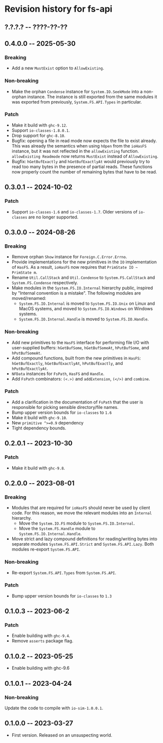 # Revision history for fs-api

## ?.?.?.? -- ????-??-??

## 0.4.0.0 -- 2025-05-30

### Breaking

* Add a new `MustExist` option to `AllowExisting`.

### Non-breaking

* Make the orphan `Condense` instance for `System.IO.SeekMode` into a non-orphan
  instance. The instance is still exported from the same modules it was exported
  from previously, `System.FS.API.Types` in particular.

### Patch

* Make it build with `ghc-9.12`.
* Support `io-classes-1.8.0.1`.
* Drop support for `ghc-8.10`.
* Bugfix: opening a file in read mode now expects the file to exist already.
  This was already the semantics when using `hOpen` from the `ioHasFS` instance,
  but it was not reflected in the `allowExisting` function. `allowExisting
  Readmode` now returns `MustExist` instead of `AllowExisting`.
* Bugfix: `hGetBufExactly` and `hGetBufExactlyAt` would previously try to read
  too many bytes in the presence of partial reads. These functions now properly
  count the number of remaining bytes that have to be read.

## 0.3.0.1 -- 2024-10-02

### Patch

* Support `io-classes-1.6` and `io-classes-1.7`. Older versions of `io-classes`
  are no longer supported.

## 0.3.0.0 -- 2024-08-26

### Breaking

* Remove orphan `Show` instance for `Foreign.C.Error.Errno`.
* Provide implementations for the new primitives in the `IO` implementation of
  `HasFS`. As a result, `ioHasFS` now requires that `PrimState IO ~ PrimState m`.
* Rename `Util.CallStack` and `Util.Condense` to `System.FS.CallStack` and
  `System.FS.Condense` respectively.
* Make modules in the `System.FS.IO.Internal` hierarchy public, inspired by
  "Internal convention is a mistake". The following modules are moved/renamed:
  * `System.FS.IO.Internal` is moved to `System.FS.IO.Unix` on Linux and MacOS
    systems, and moved to `System.FS.IO.Windows` on Windows systems.
  * `System.FS.IO.Internal.Handle` is moved to `System.FS.IO.Handle`.

### Non-breaking

* Add new primitives to the `HasFS` interface for performing file I/O with
  user-supplied buffers: `hGetBufSome`, `hGetBufSomeAt`, `hPutBufSome`, and
  `hPutBufSomeAt`.
* Add compound functions, built from the new primitives in `HasFS`:
  `hGetBufExactly`, `hGetBufExactlyAt`, `hPutBufExactly`,  and
  `hPutBufExactlyAt`.
* `NFData` instances for `FsPath`, `HasFS` and `Handle`.
* Add `FsPath` combinators: `(<.>)` and `addExtension`, `(</>)` and `combine`.

### Patch

* Add a clarification in the documentation of `FsPath` that the user is
  responsible for picking sensible directory/file names.
* Bump upper version bounds for `io-classes` to `1.6`
* Make it build with `ghc-9.10`.
* New `primitive ^>=0.9` dependency
* Tight dependency bounds.

## 0.2.0.1 -- 2023-10-30

### Patch

* Make it build with `ghc-9.8`.

## 0.2.0.0 -- 2023-08-01

### Breaking

* Modules that are required for `ioHasFS` should never be used by client code.
  For this reason, we move the relevant modules into an `Internal` hierarchy.
  * Move the `System.IO.FS` module to `System.FS.IO.Internal`.
  * Move the `System.FS.Handle` module to `System.FS.IO.Internal.Handle`.
* Move strict and lazy compound definitions for reading/writing bytes into
  separate modules `System.FS.API.Strict` and `System.FS.API.Lazy`. Both modules
  re-export `System.FS.API`.

### Non-breaking

* Re-export `System.FS.API.Types` from `System.FS.API`.

### Patch

* Bump upper version bounds for `io-classes` to `1.3`

## 0.1.0.3 -- 2023-06-2

### Patch

* Enable building with `ghc-9.4`.
* Remove `asserts` package flag.

## 0.1.0.2 -- 2023-05-25

* Enable building with ghc-9.6

## 0.1.0.1 -- 2023-04-24

### Non-breaking

Update the code to compile with `io-sim-1.0.0.1`.

## 0.1.0.0 -- 2023-03-27

* First version. Released on an unsuspecting world.

